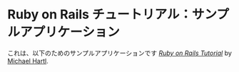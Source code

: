 # Ruby on Rails チュートリアル：サンプルアプリケーション

これは、以下のためのサンプルアプリケーションです
[*Ruby on Rails Tutorial*](http://railstutorial.jp)
by [Michael Hartl](http://michaelhartl.com/).
